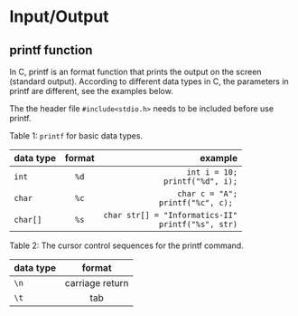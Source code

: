 # Input/Output

## printf function
In C, printf is an format function that prints the output on the screen (standard output).  According to different data types in C, the 
parameters in printf are different, see the examples below.  

The the header file ```#include<stdio.h>``` needs to be included before use printf.

Table 1: ```printf``` for basic data types.

| data type        |  format        | example  |
| ------------- |:-------------:| -----:|
| ```int```     | ```%d``` |```int i = 10;``` <br> ```printf("%d", i);``` |
| ```char```    | ```%c```    |  ```char c = "A";``` <br> ```printf("%c", c); ``` |
|```char[]```   |  ```%s```  | ```char str[] = "Informatics-II"``` <br> ```printf("%s", str)``` |




Table 2: The cursor control sequences for the printf command. 

| data type        |  format        |
| ------------- |:-------------:| 
| ```\n``` |    carriage return|
| ```\t``` |       tab      | 
